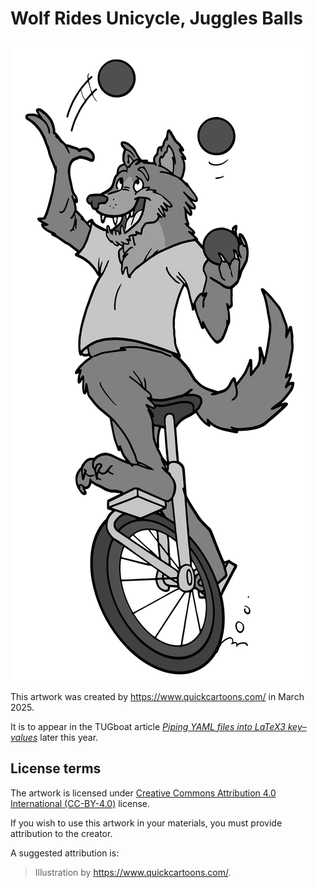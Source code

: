 # Wolf Rides Unicycle, Juggles Balls

 ![artwork](wolf-juggling-unicycle.png "Wolf Rides Unicycle, Juggles Balls by <https://www.quickcartoons.com/>")

This artwork was created by <https://www.quickcartoons.com/> in March 2025.

It is to appear in the TUGboat article [_Piping YAML files into LaTeX3 key–values_][tb142] later this year.

## License terms

The artwork is licensed under [Creative Commons Attribution 4.0 International (CC-BY-4.0)][cc-by] license.

If you wish to use this artwork in your materials, you must provide attribution to the creator.

A suggested attribution is:

> Illustration by <https://www.quickcartoons.com/>.

 [tb142]: https://www.overleaf.com/read/gbtmtybxhnjj#fdfc31
 [cc-by]: https://creativecommons.org/licenses/by/4.0/legalcode
